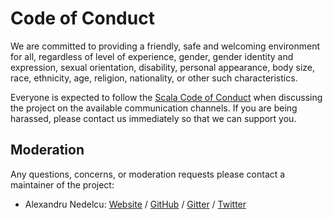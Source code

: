 # Code of Conduct

We are committed to providing a friendly, safe and welcoming environment for all, regardless of level of experience, gender, gender identity and expression, sexual orientation, disability, personal appearance, body size, race, ethnicity, age, religion, nationality, or other such characteristics.

Everyone is expected to follow the [Scala Code of Conduct] when discussing the project on the available communication channels. If you are being harassed, please contact us immediately so that we can support you.

## Moderation

Any questions, concerns, or moderation requests please contact a maintainer of the project:

- Alexandru Nedelcu: [Website](https://alexn.org) / [GitHub](https://github.com/alexandru) / [Gitter](https://gitter.im/alexandru) / [Twitter](https://twitter.com/alexelcu)

[Scala Code of Conduct]: https://www.scala-lang.org/conduct/